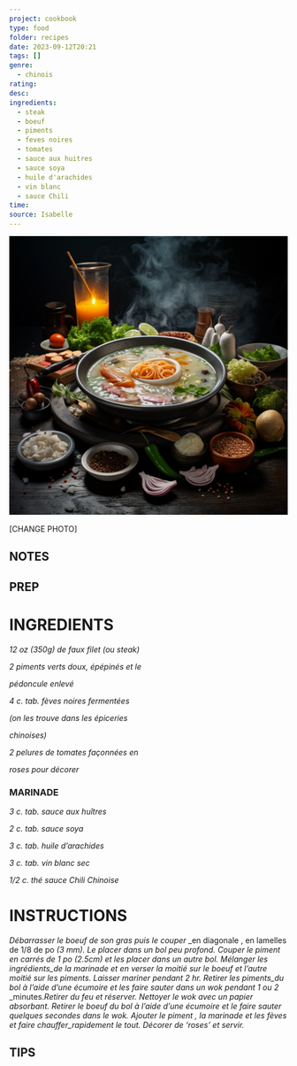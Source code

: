 ```yaml
---
project: cookbook
type: food
folder: recipes
date: 2023-09-12T20:21
tags: []
genre:
  - chinois
rating: 
desc: 
ingredients:
  - steak
  - boeuf
  - piments
  - feves noires
  - tomates
  - sauce aux huitres
  - sauce soya
  - huile d'arachides
  - vin blanc
  - sauce Chili
time: 
source: Isabelle
---
```


![IMAGE](_default.png)


[CHANGE PHOTO]


## NOTES




## PREP


# INGREDIENTS

_12 oz (350g) de faux filet (ou steak)_

_2 piments verts doux, épépinés et le_

_pédoncule enlevé_

_4 c. tab. fèves noires fermentées_

_(on les trouve dans les épiceries_

_chinoises)_

_2 pelures de tomates façonnées en_

_roses pour décorer_



### MARINADE

_3 c. tab. sauce aux huîtres_

_2 c. tab. sauce soya_

_3 c. tab. huile d’arachides_

_3 c. tab. vin blanc sec_

_1/2 c. thé sauce Chili Chinoise_



# INSTRUCTIONS

_Débarrasser le boeuf de son gras puis le couper_
_en diagonale , en lamelles de 1/8 de po
_(3 mm). Le placer dans un bol peu profond._
_Couper le piment en carrés de 1 po (2.5cm)_
_et les placer dans un autre bol. Mélanger les_
_ingrédients_de la marinade et en verser la_
_moitié sur le boeuf et l’autre moitié sur les_
_piments. Laisser mariner pendant 2 hr. Retirer_
_les piments_du bol à l’aide d’une écumoire et_
_les faire sauter dans un wok pendant 1 ou 2_
_minutes._Retirer du feu et réserver. Nettoyer_
_le wok avec un papier absorbant. Retirer le_
_boeuf du bol à l’aide d’une écumoire et le_
_faire sauter quelques secondes dans le wok._
_Ajouter le piment , la marinade et les fèves et_
_faire chauffer_rapidement le tout. Décorer de_
_‘roses’ et servir._

## TIPS




